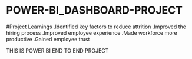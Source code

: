 # POWER-BI_DASHBOARD-PROJECT

#Project Learnings
.Identified key factors to reduce attrition
.Improved the hiring process
.Improved employee experience
.Made workforce more productive
.Gained employee trust



THIS IS POWER BI END TO END PROJECT
